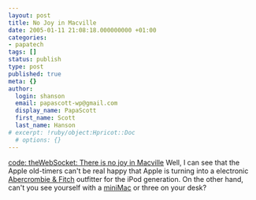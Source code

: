 ```yaml
---
layout: post
title: No Joy in Macville
date: 2005-01-11 21:08:18.000000000 +01:00
categories:
- papatech
tags: []
status: publish
type: post
published: true
meta: {}
author:
  login: shanson
  email: papascott-wp@gmail.com
  display_name: PapaScott
  first_name: Scott
  last_name: Hanson
# excerpt: !ruby/object:Hpricot::Doc
  # options: {}
---
```

<p><a href="http://ahawkins.org/2005/01/11.html#a296" title="code: theWebSocket; : code: theWebSocket;">code: theWebSocket: There is no joy in Macville</a> Well, I can see that the Apple old-timers can't be real happy that Apple is turning into a electronic <a href="http://www.abercrombie.com/">Abercrombie & Fitch</a> outfitter for the iPod generation. On the other hand, can't you see yourself with a <a href="http://www.apple.com/macmini/">miniMac</a> or three on your desk?</p>
